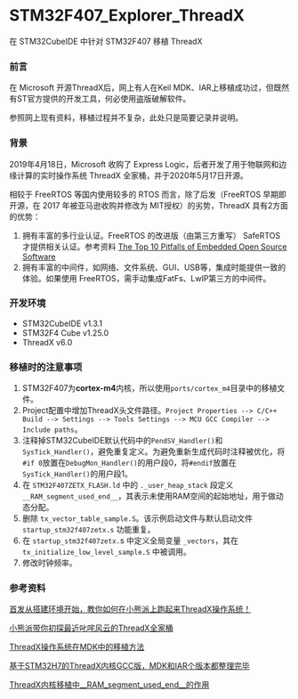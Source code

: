 # STM32F407_Explorer_ThreadX
在 STM32CubeIDE 中针对 STM32F407 移植 ThreadX

### 前言

在 Microsoft 开源ThreadX后，网上有人在Keil MDK、IAR上移植成功过，但既然有ST官方提供的开发工具，何必使用盗版破解软件。

参照网上现有资料，移植过程并不复杂，此处只是简要记录并说明。



### 背景

2019年4月18日，Microsoft 收购了 Express Logic，后者开发了用于物联网和边缘计算的实时操作系统 ThreadX 全家桶，并于2020年5月17日开源。

相较于 FreeRTOS 等国内使用较多的 RTOS 而言，除了后发（FreeRTOS 早期即开源，在 2017 年被亚马逊收购并修改为 MIT授权）的劣势，ThreadX 具有2方面的优势：

1. 拥有丰富的多行业认证。FreeRTOS 的改进版（由第三方重写） SafeRTOS 才提供相关认证。参考资料 [The Top 10 Pitfalls of Embedded Open Source Software](https://rtos.com/wp-content/uploads/2018/01/EL_Pitfalls_of_Open_Source_Software.pdf)
2. 拥有丰富的中间件，如网络、文件系统、GUI、USB等，集成时能提供一致的体验。如果使用 FreeRTOS，需手动集成FatFs、LwIP第三方的中间件。



### 开发环境

* STM32CubeIDE v1.3.1
* STM32F4 Cube v1.25.0
* ThreadX v6.0



### 移植时的注意事项

1. STM32F407为**cortex-m4**内核，所以使用`ports/cortex_m4`目录中的移植文件。
2. Project配置中增加ThreadX头文件路径。`Project Properties --> C/C++ Build --> Settings --> Tools Settings --> MCU GCC Compiler --> Include paths`。
3. 注释掉STM32CubeIDE默认代码中的`PendSV_Handler()`和`SysTick_Handler()`，避免重复定义。为避免重新生成代码时注释被优化，将`#if 0`放置在`DebugMon_Handler()`的用户段0，将`#endif`放置在`SysTick_Handler()`的用户段1。
4.  在 `STM32F407ZETX_FLASH.ld` 中的 `._user_heap_stack` 段定义 `__RAM_segment_used_end__`，其表示未使用RAM空间的起始地址，用于做动态分配。
5. 删除 `tx_vector_table_sample.S`。该示例启动文件与默认启动文件 `startup_stm32f407zetx.s` 功能重复。
6. 在 `startup_stm32f407zetx.`s 中定义全局变量 `_vectors`，其在 `tx_initialize_low_level_sample.S` 中被调用。
7. 修改时钟频率。



### 参考资料

[首发从搭建环境开始，教你如何在小熊派上跑起来ThreadX操作系统！](https://www.codenong.com/cs106388532/)

[小熊派带你初探最近叱咤风云的ThreadX全家桶](https://www.21ic.com/article/766878.html)

[ThreadX操作系统在MDK中的移植方法](https://blog.csdn.net/Mculover666/article/details/106607238)

[基于STM32H7的ThreadX内核GCC版，MDK和IAR个版本都整理完毕](http://www.armbbs.cn/forum.php?mod=viewthread&tid=98089)

[ThreadX内核移植中__RAM_segment_used_end__的作用](http://www.armbbs.cn/forum.php?mod=viewthread&tid=98114&fromuid=58)